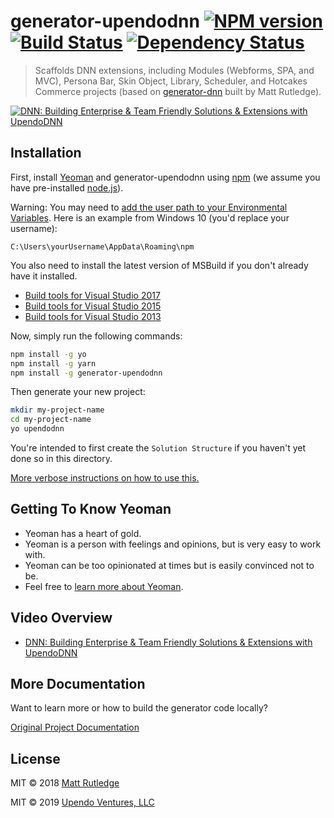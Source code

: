 # generator-upendodnn [![NPM version][npm-image]][npm-url] [![Build Status][travis-image]][travis-url] [![Dependency Status][daviddm-image]][daviddm-url]  

> Scaffolds DNN extensions, including Modules (Webforms, SPA, and MVC), Persona Bar, Skin Object, Library, Scheduler, and Hotcakes Commerce projects (based on [generator-dnn](https://github.com/mtrutledge/generator-dnn) built by Matt Rutledge).  

[![DNN: Building Enterprise & Team Friendly Solutions & Extensions with UpendoDNN](http://img.youtube.com/vi/ZD1p5DDlY2E/0.jpg)](http://www.youtube.com/watch?v=ZD1p5DDlY2E "DNN: Building Enterprise & Team Friendly Solutions & Extensions with UpendoDNN")


## Installation  

First, install [Yeoman](http://yeoman.io) and generator-upendodnn using [npm](https://www.npmjs.com/) (we assume you have pre-installed [node.js](https://nodejs.org/)).  

Warning: You may need to [add the user path to your Environmental Variables](https://superuser.com/questions/949560/how-do-i-set-system-environment-variables-in-windows-10).  Here is an example from Windows 10 (you'd replace your username):

`C:\Users\yourUsername\AppData\Roaming\npm`

You also need to install the latest version of MSBuild if you don't already have it installed.

* [Build tools for Visual Studio 2017](https://visualstudio.microsoft.com/downloads/#build-tools-for-visual-studio-2017)  
* [Build tools for Visual Studio 2015](https://www.microsoft.com/en-us/download/details.aspx?id=48159)  
* [Build tools for Visual Studio 2013](https://www.microsoft.com/en-us/download/details.aspx?id=40760)  

Now, simply run the following commands:

```bash
npm install -g yo
npm install -g yarn
npm install -g generator-upendodnn
```

Then generate your new project:

```bash
mkdir my-project-name
cd my-project-name
yo upendodnn
```

You're intended to first create the `Solution Structure` if you haven't yet done so in this directory.

[More verbose instructions on how to use this.](http://www.dnnsoftware.com/community-blog/cid/155574/create-a-dnn-module-in-less-than-2-minutes)  

## Getting To Know Yeoman  

 * Yeoman has a heart of gold.  
 * Yeoman is a person with feelings and opinions, but is very easy to work with.  
 * Yeoman can be too opinionated at times but is easily convinced not to be.  
 * Feel free to [learn more about Yeoman](http://yeoman.io/).  
 
## Video Overview

* [DNN: Building Enterprise & Team Friendly Solutions & Extensions with UpendoDNN](https://www.youtube.com/watch?v=ZD1p5DDlY2E)

## More Documentation  

Want to learn more or how to build the generator code locally?  

[Original Project Documentation](https://mtrutledge.github.io/generator-dnn/)  

## License  

MIT © 2018 [Matt Rutledge]()  

MIT © 2019 [Upendo Ventures, LLC](https://upendoventures.com)  


[npm-image]: https://badge.fury.io/js/generator-dnn.svg
[npm-url]: https://npmjs.org/package/generator-dnn
[travis-image]: https://travis-ci.org/mtrutledge/generator-dnn.svg?branch=master
[travis-url]: https://travis-ci.org/mtrutledge/generator-dnn
[daviddm-image]: https://david-dm.org/mtrutledge/generator-dnn.svg?theme=shields.io
[daviddm-url]: https://david-dm.org/mtrutledge/generator-dnn
